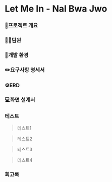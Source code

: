 # Let Me In - Nal Bwa Jwo





### 📜프로젝트 개요

### 👨‍💻팀원



### 🔧개발 환경 

### ✏️요구사항 명세서 

### ⚙️ERD

### 💻화면 설계서 



### 테스트 
> 테스트1

> 테스트2

> 테스트3

> 테스트4




### 회고록

